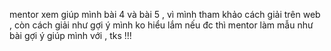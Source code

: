 mentor xem giúp mình bài 4 và bài 5 , vì mình tham khảo cách giải trên web , còn cách giải như gợi ý mình ko hiểu lắm  nếu đc thì mentor làm mẫu như bài gợi ý giúp mình với , tks !!!
